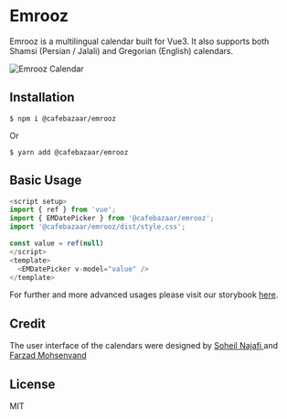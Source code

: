 # Emrooz

Emrooz is a multilingual calendar built for Vue3. It also supports both Shamsi (Persian / Jalali) and Gregorian (English) calendars.

![Emrooz Calendar](https://user-images.githubusercontent.com/11475858/137792765-9812bd4f-4e88-4cb7-869b-0816eefb95c7.png)

## Installation

```
$ npm i @cafebazaar/emrooz
```
Or
```
$ yarn add @cafebazaar/emrooz
```

## Basic Usage

```js
<script setup>
import { ref } from 'vue';
import { EMDatePicker } from '@cafebazaar/emrooz';
import '@cafebazaar/emrooz/dist/style.css';

const value = ref(null)
</script>
<template>
  <EMDatePicker v-model="value" />
</template>
```

For further and more advanced usages please visit our storybook [here](https://emroozjs.netlify.app/).

## Credit
The user interface of the calendars were designed by [Soheil Najafi
](https://twitter.com/soheilnfi) and [Farzad Mohsenvand
](https://twitter.com/farzadme)

## License
MIT
